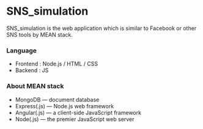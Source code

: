 # SNS_simulation

SNS_simulation is the web application which is similar to Facebook or other SNS tools by MEAN stack. 

### Language
 - Frontend : Node.js / HTML / CSS
 - Backend : JS
 
### About MEAN stack
 - MongoDB — document database
 - Express(.js) — Node.js web framework
 - Angular(.js) — a client-side JavaScript framework
 - Node(.js) — the premier JavaScript web server
